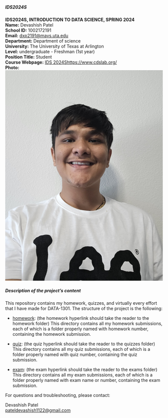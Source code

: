 ##### IDS2024S

  **IDS2024S, INTRODUCTION TO DATA SCIENCE, SPRING 2024**       
**Name:** Devashish Patel  
**School ID:** 1002172191  
**Email:** dxp2191@mavs.uta.edu  
**Department:** Department of science  
**University:** The University of Texas at Arlington  
**Level:** undergraduate  - Freshman (1st year)  
**Position Title:** Student  
**Course Webpage:** [IDS 2024S](https://www.cdslab.org/)https://www.cdslab.org/  
**Photo:**  ![Photo of Devashish Patel](20230816_160924.jpg)

#####  Description of the project’s content  
This repository contains my homework, quizzes, and virtually every effort that I have made for DATA-1301. The structure of the project is the following:

 + [homework](): (the homework hyperlink should take the reader to the homework folder)
This directory contains all my homework submissions, each of which is a folder properly named with homework number, containing the homework submission.

 + [quiz](): (the quiz hyperlink should take the reader to the quizzes folder)
This directory contains all my quiz submissions, each of which is a folder properly named with quiz number, containing the quiz submission.

 +  [exam](): (the exam hyperlink should take the reader to the exams folder)
This directory contains all my exam submissions, each of which is a folder properly named with exam name or number, containing the exam submission.

For questions and troubleshooting, please contact:

Devashish Patel  
pateldevashish1122@gmail.com  

 
